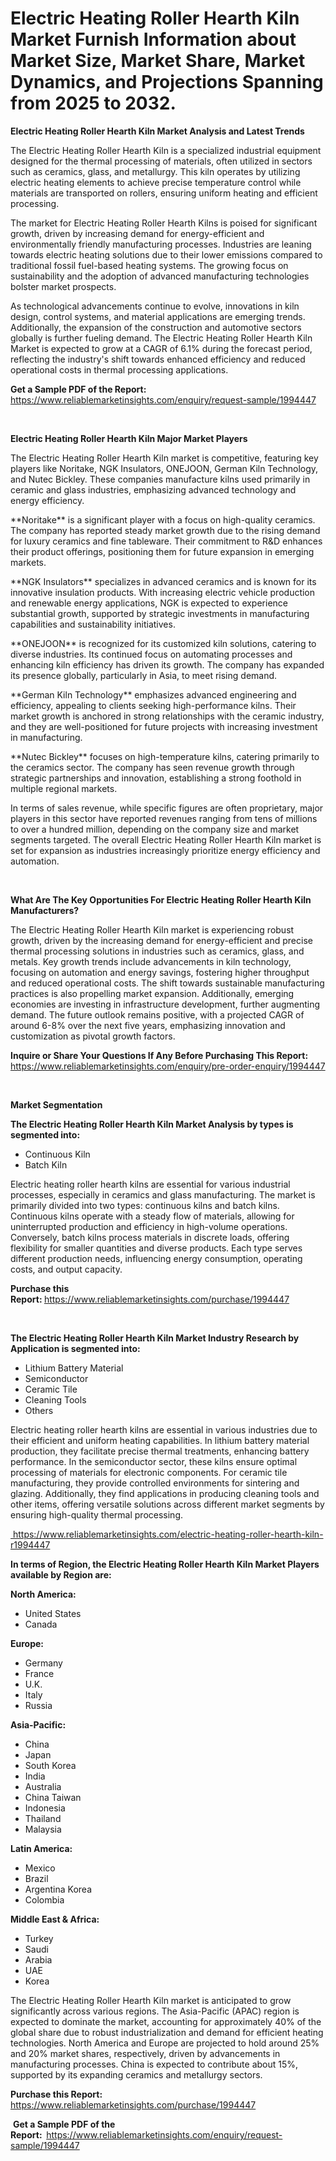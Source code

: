 <p><h1>Electric Heating Roller Hearth Kiln Market Furnish Information about Market Size, Market Share, Market Dynamics, and Projections Spanning from 2025 to 2032.</h1></p><p><strong>Electric Heating Roller Hearth Kiln Market Analysis and Latest Trends</strong></p>
<p><p>The Electric Heating Roller Hearth Kiln is a specialized industrial equipment designed for the thermal processing of materials, often utilized in sectors such as ceramics, glass, and metallurgy. This kiln operates by utilizing electric heating elements to achieve precise temperature control while materials are transported on rollers, ensuring uniform heating and efficient processing. </p><p>The market for Electric Heating Roller Hearth Kilns is poised for significant growth, driven by increasing demand for energy-efficient and environmentally friendly manufacturing processes. Industries are leaning towards electric heating solutions due to their lower emissions compared to traditional fossil fuel-based heating systems. The growing focus on sustainability and the adoption of advanced manufacturing technologies bolster market prospects.</p><p>As technological advancements continue to evolve, innovations in kiln design, control systems, and material applications are emerging trends. Additionally, the expansion of the construction and automotive sectors globally is further fueling demand. The Electric Heating Roller Hearth Kiln Market is expected to grow at a CAGR of 6.1% during the forecast period, reflecting the industry's shift towards enhanced efficiency and reduced operational costs in thermal processing applications.</p></p>
<p><strong>Get a Sample PDF of the Report:&nbsp;</strong> <a href="https://www.reliablemarketinsights.com/enquiry/request-sample/1994447?utm_campaign=3193&utm_medium=2&utm_source=Github&utm_content=ia&utm_term=12042025&utm_id=electric-heating-roller-hearth-kiln">https://www.reliablemarketinsights.com/enquiry/request-sample/1994447</a></p>
<p>&nbsp;</p>
<p><strong>Electric Heating Roller Hearth Kiln Major Market Players</strong></p>
<p><p>The Electric Heating Roller Hearth Kiln market is competitive, featuring key players like Noritake, NGK Insulators, ONEJOON, German Kiln Technology, and Nutec Bickley. These companies manufacture kilns used primarily in ceramic and glass industries, emphasizing advanced technology and energy efficiency.</p><p>**Noritake** is a significant player with a focus on high-quality ceramics. The company has reported steady market growth due to the rising demand for luxury ceramics and fine tableware. Their commitment to R&D enhances their product offerings, positioning them for future expansion in emerging markets.</p><p>**NGK Insulators** specializes in advanced ceramics and is known for its innovative insulation products. With increasing electric vehicle production and renewable energy applications, NGK is expected to experience substantial growth, supported by strategic investments in manufacturing capabilities and sustainability initiatives.</p><p>**ONEJOON** is recognized for its customized kiln solutions, catering to diverse industries. Its continued focus on automating processes and enhancing kiln efficiency has driven its growth. The company has expanded its presence globally, particularly in Asia, to meet rising demand.</p><p>**German Kiln Technology** emphasizes advanced engineering and efficiency, appealing to clients seeking high-performance kilns. Their market growth is anchored in strong relationships with the ceramic industry, and they are well-positioned for future projects with increasing investment in manufacturing.</p><p>**Nutec Bickley** focuses on high-temperature kilns, catering primarily to the ceramics sector. The company has seen revenue growth through strategic partnerships and innovation, establishing a strong foothold in multiple regional markets.</p><p>In terms of sales revenue, while specific figures are often proprietary, major players in this sector have reported revenues ranging from tens of millions to over a hundred million, depending on the company size and market segments targeted. The overall Electric Heating Roller Hearth Kiln market is set for expansion as industries increasingly prioritize energy efficiency and automation.</p></p>
<p>&nbsp;</p>
<p><strong>What Are The Key Opportunities For Electric Heating Roller Hearth Kiln Manufacturers?</strong></p>
<p><p>The Electric Heating Roller Hearth Kiln market is experiencing robust growth, driven by the increasing demand for energy-efficient and precise thermal processing solutions in industries such as ceramics, glass, and metals. Key growth trends include advancements in kiln technology, focusing on automation and energy savings, fostering higher throughput and reduced operational costs. The shift towards sustainable manufacturing practices is also propelling market expansion. Additionally, emerging economies are investing in infrastructure development, further augmenting demand. The future outlook remains positive, with a projected CAGR of around 6-8% over the next five years, emphasizing innovation and customization as pivotal growth factors.</p></p>
<p><strong>Inquire or Share Your Questions If Any Before Purchasing This Report:</strong> <a href="https://www.reliablemarketinsights.com/enquiry/pre-order-enquiry/1994447?utm_campaign=3193&utm_medium=2&utm_source=Github&utm_content=ia&utm_term=12042025&utm_id=electric-heating-roller-hearth-kiln">https://www.reliablemarketinsights.com/enquiry/pre-order-enquiry/1994447</a></p>
<p>&nbsp;</p>
<p><strong>Market Segmentation</strong></p>
<p><strong>The Electric Heating Roller Hearth Kiln Market Analysis by types is segmented into:</strong></p>
<p><ul><li>Continuous Kiln</li><li>Batch Kiln</li></ul></p>
<p><p>Electric heating roller hearth kilns are essential for various industrial processes, especially in ceramics and glass manufacturing. The market is primarily divided into two types: continuous kilns and batch kilns. Continuous kilns operate with a steady flow of materials, allowing for uninterrupted production and efficiency in high-volume operations. Conversely, batch kilns process materials in discrete loads, offering flexibility for smaller quantities and diverse products. Each type serves different production needs, influencing energy consumption, operating costs, and output capacity.</p></p>
<p><strong>Purchase this Report:&nbsp;</strong><a href="https://www.reliablemarketinsights.com/purchase/1994447?utm_campaign=3193&utm_medium=2&utm_source=Github&utm_content=ia&utm_term=12042025&utm_id=electric-heating-roller-hearth-kiln">https://www.reliablemarketinsights.com/purchase/1994447</a></p>
<p>&nbsp;</p>
<p><strong>The Electric Heating Roller Hearth Kiln Market Industry Research by Application is segmented into:</strong></p>
<p><ul><li>Lithium Battery Material</li><li>Semiconductor</li><li>Ceramic Tile</li><li>Cleaning Tools</li><li>Others</li></ul></p>
<p><p>Electric heating roller hearth kilns are essential in various industries due to their efficient and uniform heating capabilities. In lithium battery material production, they facilitate precise thermal treatments, enhancing battery performance. In the semiconductor sector, these kilns ensure optimal processing of materials for electronic components. For ceramic tile manufacturing, they provide controlled environments for sintering and glazing. Additionally, they find applications in producing cleaning tools and other items, offering versatile solutions across different market segments by ensuring high-quality thermal processing.</p></p>
<p><a href="https://www.reliablemarketinsights.com/electric-heating-roller-hearth-kiln-r1994447?utm_campaign=3193&utm_medium=2&utm_source=Github&utm_content=ia&utm_term=12042025&utm_id=electric-heating-roller-hearth-kiln">&nbsp;https://www.reliablemarketinsights.com/electric-heating-roller-hearth-kiln-r1994447</a></p>
<p><strong>In terms of Region, the Electric Heating Roller Hearth Kiln Market Players available by Region are:</strong></p>
<p>
    <p> <strong> North America: </strong>
        <ul>
            <li>United States</li>
            <li>Canada</li>
        </ul>
        </p> 
    <p> <strong> Europe: </strong>
        <ul>
            <li>Germany</li>
            <li>France</li>
            <li>U.K.</li>
            <li>Italy</li>
            <li>Russia</li>
        </ul>
        </p> 
    <p> <strong> Asia-Pacific: </strong>
        <ul>
            <li>China</li>
            <li>Japan</li>
            <li>South Korea</li>
            <li>India</li>
            <li>Australia</li>
            <li>China Taiwan</li>
            <li>Indonesia</li>
            <li>Thailand</li>
            <li>Malaysia</li>
        </ul>
        </p> 
    <p> <strong> Latin America: </strong>
        <ul>
            <li>Mexico</li>
            <li>Brazil</li>
            <li>Argentina Korea</li>
            <li>Colombia</li>
        </ul>
        </p> 
    <p> <strong> Middle East & Africa: </strong>
        <ul>
            <li>Turkey</li>
            <li>Saudi</li>
            <li>Arabia</li>
            <li>UAE</li>
            <li>Korea</li>
        </ul>
    </p>
    </p>
<p><p>The Electric Heating Roller Hearth Kiln market is anticipated to grow significantly across various regions. The Asia-Pacific (APAC) region is expected to dominate the market, accounting for approximately 40% of the global share due to robust industrialization and demand for efficient heating technologies. North America and Europe are projected to hold around 25% and 20% market shares, respectively, driven by advancements in manufacturing processes. China is expected to contribute about 15%, supported by its expanding ceramics and metallurgy sectors.</p></p>
<p><strong>Purchase this Report: </strong><a href="https://www.reliablemarketinsights.com/purchase/1994447?utm_campaign=3193&utm_medium=2&utm_source=Github&utm_content=ia&utm_term=12042025&utm_id=electric-heating-roller-hearth-kiln">https://www.reliablemarketinsights.com/purchase/1994447</a></p>
<p>&nbsp;<strong>Get a Sample PDF of the Report:&nbsp;&nbsp;</strong><a href="https://www.reliablemarketinsights.com/enquiry/request-sample/1994447?utm_campaign=3193&utm_medium=2&utm_source=Github&utm_content=ia&utm_term=12042025&utm_id=electric-heating-roller-hearth-kiln">https://www.reliablemarketinsights.com/enquiry/request-sample/1994447</a></p>
<p><strong></strong></p>
<p><p></p><p></p><p></p></p>